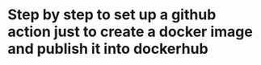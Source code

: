 # Step by step to set up a github action just to create a docker image and publish it into dockerhub